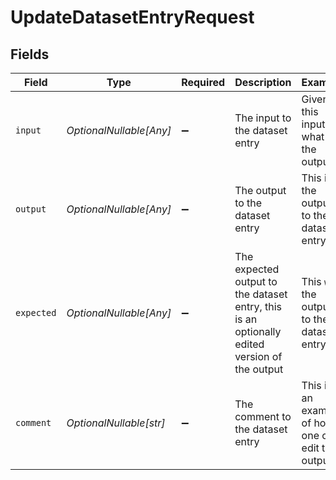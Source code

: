 # UpdateDatasetEntryRequest


## Fields

| Field                                                                                        | Type                                                                                         | Required                                                                                     | Description                                                                                  | Example                                                                                      |
| -------------------------------------------------------------------------------------------- | -------------------------------------------------------------------------------------------- | -------------------------------------------------------------------------------------------- | -------------------------------------------------------------------------------------------- | -------------------------------------------------------------------------------------------- |
| `input`                                                                                      | *OptionalNullable[Any]*                                                                      | :heavy_minus_sign:                                                                           | The input to the dataset entry                                                               | Given this input, what is the output?                                                        |
| `output`                                                                                     | *OptionalNullable[Any]*                                                                      | :heavy_minus_sign:                                                                           | The output to the dataset entry                                                              | This is the output to the dataset entry                                                      |
| `expected`                                                                                   | *OptionalNullable[Any]*                                                                      | :heavy_minus_sign:                                                                           | The expected output to the dataset entry, this is an optionally edited version of the output | This `was` the output to the dataset entry                                                   |
| `comment`                                                                                    | *OptionalNullable[str]*                                                                      | :heavy_minus_sign:                                                                           | The comment to the dataset entry                                                             | This is an example of how one can edit the output                                            |